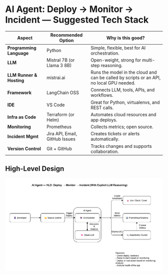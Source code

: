 # AI Agent: Deploy → Monitor → Incident — Suggested Tech Stack

| Aspect                | Recommended Option                                         | Why is this good?                                      |
|-----------------------|------------------------------------------------------------|--------------------------------------------------------|
| **Programming Language** | Python                                                | Simple, flexible, best for AI orchestration.          |
| **LLM**               | Mistral 7B (or Llama 3 8B)                                   | Open-weight, strong for multi-step reasoning.          |
| **LLM Runner & Hosting** | mistrai.ai                              | Runs the model in the cloud and can be called by scripts or an API, no local GPU needed.      |
| **Framework**         | LangChain OSS                                              | Connects LLM, tools, APIs, and workflows.              |
| **IDE**               | VS Code                                                    | Great for Python, virtualenvs, and REST calls.         |
| **Infra as Code**     | Terraform (or Helm)                                          | Automates cloud resources and app deploys.             |
| **Monitoring**        | Prometheus                                  | Collects metrics; open source.          |
| **Incident Mgmt**     | Jira API, Email, GitHub Issues              | Creates tickets or alerts automatically.               |
| **Version Control**   | Git + GitHub                                               | Tracks changes and supports collaboration.             |

## High-Level Design

![HLD Diagram](./docs/design/HLD.jpg)
